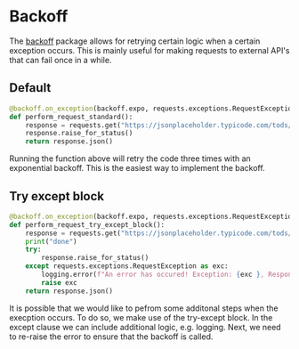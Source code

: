 # Backoff

The [backoff](https://pypi.org/project/backoff/) package allows for retrying certain logic when a certain exception occurs. This is mainly useful for making requests to external API's that can fail once in a while.&#x20;

## Default

```python
@backoff.on_exception(backoff.expo, requests.exceptions.RequestException, max_tries=3)
def perform_request_standard():
    response = requests.get("https://jsonplaceholder.typicode.com/tods/1")
    response.raise_for_status()
    return response.json()
```

Running the function above will retry the code three times with an exponential backoff. This is the easiest way to implement the backoff.

## Try except block

```python
@backoff.on_exception(backoff.expo, requests.exceptions.RequestException, max_tries=3)
def perform_request_try_except_block():
    response = requests.get("https://jsonplaceholder.typicode.com/tods/1")
    print("done")
    try:
        response.raise_for_status()
    except requests.exceptions.RequestException as exc:
        logging.error(f"An error has occured! Exception: {exc }, Response: {response.json()}")
        raise exc
    return response.json()
```

It is possible that we would like to pefrom some additonal steps when the execption occurs. To do so, we make use of the try-except block. In the except clause we can include additional logic, e.g. logging. Next, we need to re-raise the error to ensure that the backoff is called.
